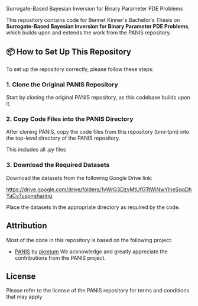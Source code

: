  Surrogate-Based Bayesian Inversion for Binary Parameter PDE Problems

This repository contains code for Bennet Kinner's Bachelor's Thesis on **Surrogate-Based Bayesian Inversion for Binary Parameter PDE Problems**, which builds upon and extends the work from the PANIS repository.

## 📦 How to Set Up This Repository

To set up the repository correctly, please follow these steps:

### 1. Clone the Original PANIS Repository

Start by cloning the original PANIS repository, as this codebase builds upon it. 


### 2️. Copy Code Files into the PANIS Directory

After cloning PANIS, copy the code files from this repository (bmi-tpm) into the top-level directory of the PANIS repository.

This includes all .py files


### 3️. Download the Required Datasets

Download the datasets from the following Google Drive link:

https://drive.google.com/drive/folders/1vWrG3DzyMtUfGTtWiNwYlheSqqDhYaCv?usp=sharing

Place the datasets in the appropriate directory as required by the code.

## Attribution

Most of the code in this repository is based on the following project:

- [PANIS](https://github.com/pkmtum/PANIS) by [pkmtum](https://github.com/pkmtum)
We acknowledge and greatly appreciate the contributions from the PANIS project.

## License

Please refer to the license of the PANIS repository for terms and conditions that may apply


